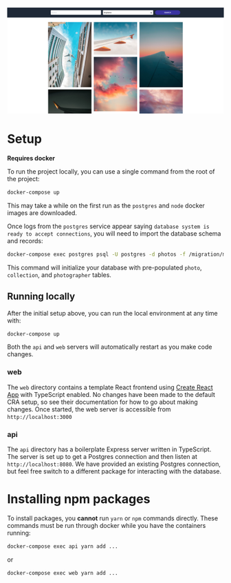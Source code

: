![image](./img/gallery.png)

# Setup

**Requires docker**

To run the project locally, you can use a single command from the root of the project:

```bash
docker-compose up
```

This may take a while on the first run as the `postgres` and `node` docker images are downloaded.

Once logs from the `postgres` service appear saying `database system is ready to accept connections`, you will need to import the database schema and records:

```bash
docker-compose exec postgres psql -U postgres -d photos -f /migration/migration.sql
```

This command will initialize your database with pre-populated `photo`, `collection`, and `photographer` tables.

## Running locally

After the initial setup above, you can run the local environment at any time with:

```bash
docker-compose up
```

Both the `api` and `web` servers will automatically restart as you make code changes.

### web

The `web` directory contains a template React frontend using [Create React App](https://create-react-app.dev/docs/getting-started/) with TypeScript enabled. No changes have been made to the default CRA setup, so see their documentation for how to go about making changes. Once started, the web server is accessible from `http://localhost:3000`

### api

The `api` directory has a boilerplate Express server written in TypeScript. The server is set up to get a Postgres connection and then listen at `http://localhost:8080`. We have provided an existing Postgres connection, but feel free switch to a different package for interacting with the database.

# Installing npm packages

To install packages, you **cannot** run `yarn` or `npm` commands directly. These commands must be run through docker while you have the containers running:

```bash
docker-compose exec api yarn add ...
```

or

```bash
docker-compose exec web yarn add ...
```
